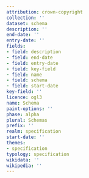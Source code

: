 ```yaml
---
attribution: crown-copyright
collection: ''
dataset: schema
description: ''
end-date: ''
entry-date: ''
fields:
- field: description
- field: end-date
- field: entry-date
- field: key-field
- field: name
- field: schema
- field: start-date
key-field: ''
licence: ogl3
name: Schema
paint-options: ''
phase: alpha
plural: Schemas
prefix: ''
realm: specification
start-date: ''
themes:
- specification
typology: specification
wikidata: ''
wikipedia: ''
---
```

